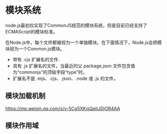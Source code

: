 # 模块系统

node.js最初仅实现了CommonJS规范的模块系统，但是目前已经支持了ECMAScript的模块标准。

在Node.js中，每个文件都被视为一个单独模块。在下面情况下，Node.js会把模块视为一个Common.js模块。

- 带有 .cjs 扩展名的文件.
- 具有 .js 扩展名的文件，当最近的父 package.json 文件包含值为“commonjs”的顶级字段“type”时。
- 扩展名不是 .mjs、.cjs、.json、.node 或 .js 的文件。

## 模块加载机制

https://mp.weixin.qq.com/s/v-5Cg5XKisQeitJDjOR4AA

## 模块作用域

